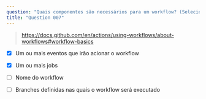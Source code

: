 ```yaml
---
question: "Quais componentes são necessários para um workflow? (Selecione dois.)"
title: "Question 007"
---
```


> https://docs.github.com/en/actions/using-workflows/about-workflows#workflow-basics
- [x] Um ou mais eventos que irão acionar o workflow
- [x] Um ou mais jobs
- [ ] Nome do workflow
- [ ] Branches definidas nas quais o workflow será executado

